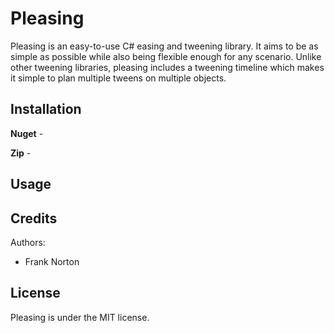 # Pleasing

Pleasing is an easy-to-use C# easing and tweening library. It aims to be as simple as possible while also being flexible enough for any scenario. Unlike other tweening libraries, pleasing includes a tweening timeline which makes it simple to plan multiple tweens on multiple objects.

## Installation

**Nuget** - 

**Zip** - 

## Usage



## Credits

Authors:

* Frank Norton

## License

Pleasing is under the MIT license.